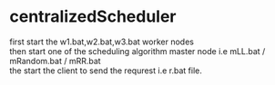 # centralizedScheduler
first start the w1.bat,w2.bat,w3.bat worker nodes<br>
then start one of the scheduling algorithm master node i.e mLL.bat / mRandom.bat / mRR.bat<br>
the start the client to send the requrest i.e r.bat file.
